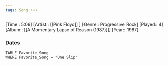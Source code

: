 ```yaml
---
tags: Song ⭐⭐⭐ 
---
```

[Time:: 5:09]
[Artist:: [[Pink Floyd]] ]
[Genre:: Progressive Rock]
[Played:: 4]
[Album:: [[A Momentary Lapse of Reason (1987)]]]
[Year:: 1987]
### Dates
````dataview
TABLE Favorite_Song
WHERE Favorite_Song = "One Slip"
````